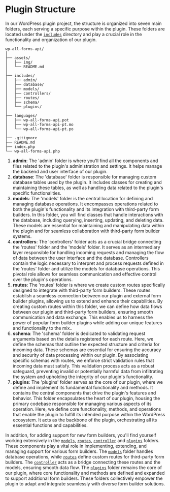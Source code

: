 # Plugin Structure

In our WordPress plugin project, the structure is organized into seven main folders, each serving a specific purpose within the plugin. These folders are located under the [`includes`](https://github.com/wpafa/wp-all-forms-api/tree/main/includes) directory and play a crucial role in the functionality and organization of our plugin.

```plaintext
wp-all-forms-api/
│
├── assets/
│   ├── img/
│   └── README.md
│
├── includes/
│   ├── admin/
│   ├── database/
│   ├── models/
│   ├── controllers/
│   ├── routes/
│   ├── schema/
│   └── plugins/
│
├── languages/
│   ├── wp-all-forms-api.pot
│   ├── wp-all-forms-api-pt.mo
│   └── wp-all-forms-api-pt.po
│
├── .gitignore
├── README.md
├── index.php
└── wp-all-forms-api.php
```

1. **admin**: The 'admin' folder is where you'll find all the components and files related to the plugin's administration and settings. It helps manage the backend and user interface of our plugin.
2. **database**: The 'database' folder is responsible for managing custom database tables used by the plugin. It includes classes for creating and maintaining these tables, as well as handling data related to the plugin's specific functionalities.
3. **models**: The 'models' folder is the central location for defining and managing database operations. It encompasses operations related to both the plugin's functionality and its integration with third-party form builders. In this folder, you will find classes that handle interactions with the database, including querying, inserting, updating, and deleting data. These models are essential for maintaining and manipulating data within the plugin and for seamless collaboration with third-party form builder systems.
4. **controllers**: The 'controllers' folder acts as a crucial bridge connecting the 'routes' folder and the 'models' folder. It serves as an intermediary layer responsible for handling incoming requests and managing the flow of data between the user interface and the database. Controllers contain the logic necessary to interpret and process requests defined in the 'routes' folder and utilize the models for database operations. This pivotal role allows for seamless communication and effective control over the plugin's operations.
5. **routes**: The 'routes' folder is where we create custom routes specifically designed to integrate with third-party form builders. These routes establish a seamless connection between our plugin and external form builder plugins, allowing us to extend and enhance their capabilities. By creating custom routes within this folder, we can define how data flows between our plugin and third-party form builders, ensuring smooth communication and data exchange. This enables us to harness the power of popular form builder plugins while adding our unique features and functionality to the mix..
6. **schema**: The 'schema' folder is dedicated to validating request arguments based on the details registered for each route. Here, we define the schemas that outline the expected structure and criteria for incoming data. These schemas are essential for ensuring the accuracy and security of data processing within our plugin. By associating specific schemas with routes, we enforce strict validation rules that incoming data must satisfy. This validation process acts as a robust safeguard, preventing invalid or potentially harmful data from infiltrating the system and upholding the integrity of our plugin's functionality.
7. **plugins**: The 'plugins' folder serves as the core of our plugin, where we define and implement its fundamental functionality and methods. It contains the central components that drive the plugin's features and behavior. This folder encapsulates the heart of our plugin, housing the primary codebase responsible for managing various aspects of its operation. Here, we define core functionality, methods, and operations that enable the plugin to fulfill its intended purpose within the WordPress ecosystem. It acts as the backbone of the plugin, orchestrating all its essential functions and capabilities.

In addition, for adding support for new form builders, you'll find yourself working extensively in the [`models`](https://github.com/wpafa/wp-all-forms-api/tree/main/models), [`routes`](https://github.com/wpafa/wp-all-forms-api/tree/main/routes), [`controller`](https://github.com/wpafa/wp-all-forms-api/tree/main/controller) and [`plugins`](https://github.com/wpafa/wp-all-forms-api/tree/main/plugins) folders. These components play a vital role in implementing, extending, and managing support for various form builders. The [`models`](https://github.com/wpafa/wp-all-forms-api/tree/main/models) folder handles database operations, while [`routes`](https://github.com/wpafa/wp-all-forms-api/tree/main/routes) define custom routes for third-party form builders. The [`controller`](https://github.com/wpafa/wp-all-forms-api/tree/main/controller) acts as a bridge connecting these routes and the models, ensuring smooth data flow. The [`plugins`](https://github.com/wpafa/wp-all-forms-api/tree/main/plugins) folder remains the core of our plugin, where core functionality and methods are defined and expanded to support additional form builders. These folders collectively empower the plugin to adapt and integrate seamlessly with diverse form builder solutions.
